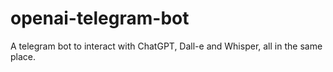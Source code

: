 # openai-telegram-bot
A telegram bot to interact with ChatGPT, Dall-e and Whisper, all in the same place.
